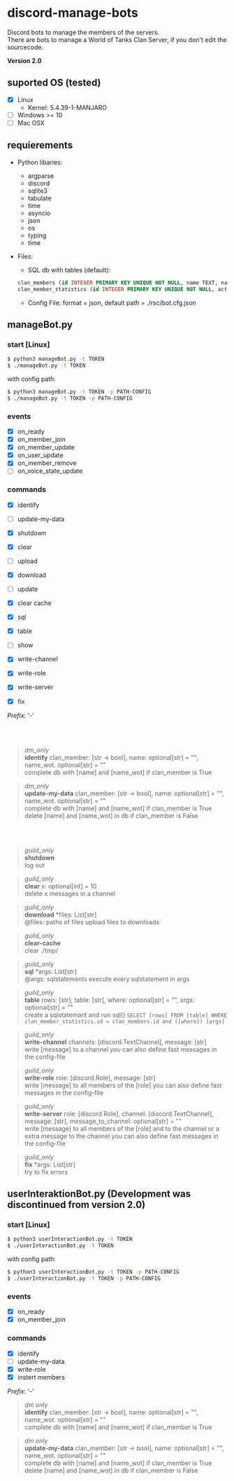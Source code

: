# discord-manage-bots
Discord bots to manage the members of the servers.  
There are bots to manage a World of Tanks Clan Server, if you don't edit the sourcecode.

**Version 2.0**

## suported OS (tested)
- [x] Linux
  - Kernel: 5.4.39-1-MANJARO
- [ ] Windows >= 10
- [ ] Mac OSX

## requierements
- Python libaries:
  - argparse
  - discord
  - sqlite3
  - tabulate
  - time
  - asyncio
  - json
  - os
  - typing
  - time

- Files:
  - SQL db with tables (default):
  ```sql
  clan_members (id INTEGER PRIMARY KEY UNIQUE NOT NULL, name TEXT, name_discord TEXT, name_displayed TEXT, name_wot TEXT, identification   INTEGER DEFAULT 0)
  clan_member_statistics (id INTEGER PRIMARY KEY UNIQUE NOT NULL, active_days INTEGER DEFAULT 0, missed_extra_invitations INTEGER DEFAULT 0, last_active_date TEXT DEFAULT '', number_of_warnings INTEGER DEFAULT 0)
  ```
  - Config File: format = json, default path = ./rsc/bot.cfg.json

## manageBot.py

### start [Linux]
```sh
$ python3 manageBot.py -t TOKEN
$ ./manageBot.py -t TOKEN
```
with config path:
```sh
$ python3 manageBot.py -t TOKEN -p PATH-CONFIG
$ ./manageBot.py -t TOKEN -p PATH-CONFIG
```
### events

- [x] on_ready  
- [x] on_member_join   
- [x] on_member_update  
- [x] on_user_update  
- [x] on_member_remove  
- [ ] on_voice_state_update  

### commands

- [x] identify  
- [ ] update-my-data  
 
- [x] shutdown  
- [x] clear  
- [ ] upload  
- [x] download  
- [ ] update  
- [x] clear cache  
- [x] sql  
- [x] table  
- [ ] show  
- [x] write-channel
- [x] write-role
- [x] write-server
- [x] fix

_Prefix_: '-'  

<br><br>

> _dm_only_  
> __identify__ clan_member: [str -> bool], name: optional[str] = "", name_wot. optional[str] = ""  
> complete db with [name] and [name_wot] if clan_member is True

> _dm_only_  
> __update-my-data__ clan_member: [str -> bool], name: optional[str] = "", name_wot. optional[str] = ""  
> complete db with [name] and [name_wot] if clan_member is True
> delete [name] and [name_wot] in db if clan_member is False

<br><br>

> _guild_only_  
> __shutdown__  
> log out  

> _guild_only_  
> __clear__ x: optional[int] = 10  
> delete x messages in a channel  


> _guild_only_  
> __download__ \*files: List[str]  
> @files: paths of files
> upload files to downloads  


> _guild_only_  
> __clear-cache__  
> clear ./tmp/


> _guild_only_  
> __sql__ \*args: List[str]  
> @args: sqlstatements
> execute every sqlstatement in args


> _guild_only_  
> __table__ rows: [str], table: [str], where: optional[str] = "", args: optional[str] = ""  
> create a sqlstatemant and run sql()
> `SELECT [rows] FROM [table] WHERE clan_member_statistics.id = clan_members.id and ([where]) [args]`

> _guild_only_  
> __write-channel__ channels: [discord.TextChannel], message: [str]  
> write [message] to a channel
> you can also define fast messages in the config-file

> _guild_only_  
> __write-role__ role: [discord.Role], message: [str]  
> write [message] to all members of the [role]
> you can also define fast messages in the config-file

> _guild_only_  
> __write-server__ role: [discord.Role], channel: [discord.TextChannel], message: [str], message_to_channel: optional[str] = ""  
> write [message] to all members of the [role] and to the channel or a extra message to the channel
> you can also define fast messages in the config-file

> _guild_only_  
> __fix__ \*args: List[str]  
> try to fix errors

## userInteraktionBot.py (Development was discontinued from version 2.0)

### start [Linux]
```sh
$ python3 userInteractionBot.py -t TOKEN
$ ./userInteractionBot.py -t TOKEN
```
with config path:
```sh
$ python3 userInteractionBot.py -t TOKEN -p PATH-CONFIG
$ ./userInteractionBot.py -t TOKEN -p PATH-CONFIG
```

### events

- [x] on_ready  
- [x] on_member_join   
  
### commands

- [x] identify  
- [ ] update-my-data  
- [x] write-role
- [x] instert members  

_Prefix_: '-'  

> _dm only_  
> __identify__ clan_member: [str -> bool], name: optional[str] = "", name_wot. optional[str] = ""  
> complete db with [name] and [name_wot] if clan_member is True

> _dm only_  
> __update-my-data__ clan_member: [str -> bool], name: optional[str] = "", name_wot. optional[str] = ""  
> complete db with [name] and [name_wot] if clan_member is True
> delete [name] and [name_wot] in db if clan_member is False
